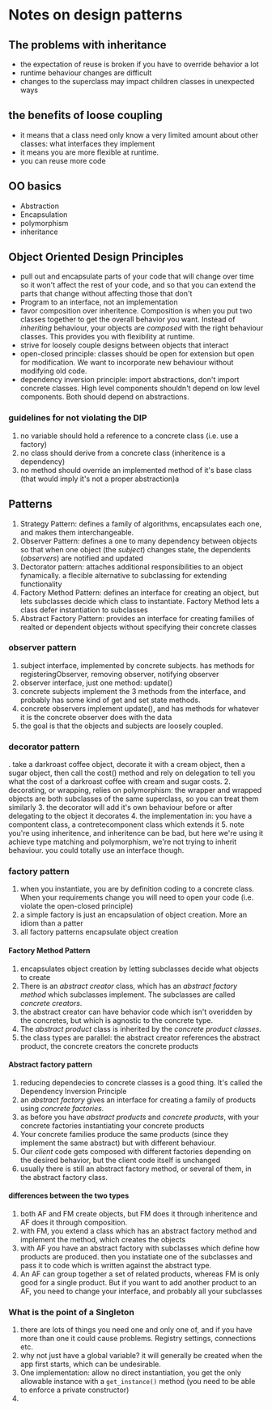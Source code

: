 # Notes on design patterns

## The problems with inheritance
* the expectation of reuse is broken if you have to override behavior a lot
* runtime behaviour changes are difficult
* changes to the superclass may impact children classes in unexpected ways

## the benefits of loose coupling
* it means that a class need only know a very limited amount about other classes: what interfaces they implement
* it means you are more flexible at runtime.
* you can reuse more code

## OO basics
* Abstraction
* Encapsulation
* polymorphism
* inheritance

## Object Oriented Design Principles
* pull out and encapsulate parts of your code that will change over time so it won't affect the rest of your code, and so that you can extend the parts that change without affecting those that don't
* Program to an interface, not an implementation
* favor composition over inheritence. Composition is when you put two classes together to get the overall behavior you want. Instead of _inheriting_ behaviour, your objects are _composed_ with the right behaviour classes. This provides you with flexibility at runtime.
* strive for loosely couple designs between objects that interact
* open-closed principle: classes should be open for extension but open for modification. We want to incorporate new behaviour without modifying old code.
* dependency inversion principle: import abstractions, don't import concrete classes. High level components shouldn't depend on low level components. Both should depend on abstractions.

### guidelines for not violating the DIP
1. no variable should hold a reference to a concrete class (i.e. use a factory)
2. no class should derive from a concrete class (inheritence is a dependency)
3. no method should override an implemented method of it's base class (that would imply it's not a proper abstraction)a

## Patterns
1. Strategy Pattern: defines a family of algorithms, encapsulates each one, and makes them interchangeable.
2. Observer Pattern: defines a one to many dependency between objects so that when one object (the _subject_) changes state, the dependents (_observers_) are notified and updated
3. Dectorator pattern: attaches additional responsibilities to an object fynamically. a flecible alternative to subclassing for extending functionality
3. Factory Method Pattern: defines an interface for creating an object, but lets subclasses decide which class to instantiate. Factory Method lets a class defer instantiation to subclasses
4. Abstract Factory Pattern: provides an interface for creating families of realted or dependent objects without specifying their concrete classes

### observer pattern
1. subject interface, implemented by concrete subjects. has methods for registeringObserver, removing observer, notifying observer
2. observer interface, just one method: update()
3. concrete subjects implement the 3 methods from the interface, and probably has some kind of get and set state methods.
4. concrete observers implement update(), and has methods for whatever it is the concrete observer does with the data
5. the goal is that the objects and subjects are loosely coupled.

### decorator pattern
. take a darkroast coffee object, decorate it with a cream object, then a sugar object, then call the cost() method and rely on delegation to tell you what the cost of a darkroast coffee with cream and sugar costs.
2. decorating, or wrapping, relies on polymorphism: the wrapper and wrapped objects are both subclasses of the same superclass, so you can treat them similarly
3. the decorator will add it's own behaviour before or after delegating to the object it decorates
4. the implementation in: you have a compontent class, a contretecomponent class which extends it
5. note you're using inheritence, and inheritence can be bad, but here we're using it achieve type matching and polymorphism, we're not trying to inherit behaviour. you could totally use an interface though.

### factory pattern 
1. when you instantiate, you are by definition coding to a concrete class. When your requirements change you will need to open your code (i.e. violate the open-closed principle)
2. a simple factory is just an encapsulation of object creation. More an idiom than a patter
3. all factory patterns encapsulate object creation

#### Factory Method Pattern
1. encapsulates object creation by letting subclasses decide what objects to create
2. There is an _abstract creator_ class, which has an _abstract factory method_ which subclasses implement. The subclasses are called _concrete creators_.
3. the abstract creator can have behavior code which isn't overidden by the concretes, but which is agnostic to the concrete type.
4. The _abstract product_ class is inherited by the _concrete product classes_.
5. the class types are parallel: the abstract creator references the abstract product, the concrete creators the concrete products

#### Abstract factory pattern
1. reducing dependecies to concrete classes is a good thing. It's called the Dependency Inversion Principle
2. an _abstract factory_ gives an interface for creating a family of products using _concrete factories._
3. as before you have _abstract products_ and _concrete products_, with your concrete factories instantiating your concrete products
4. Your concrete families produce the same products (since they implement the same abstract) but with different behaviour.
5. Our _client_ code gets composed with different factories depending on the desired behavior, but the client code itself is unchanged
6. usually there is still an abstract factory method, or several of them, in the abstract factory class.

#### differences between the two types
1. both AF and FM create objects, but FM does it through inheritence and AF does it through composition.
2. with FM, you extend a class which has an abstract factory method and implement the method, which creates the objects
3. with AF you have an abstract factory with subclasses which define how products are produced. then you instatiate one of the subclasses and pass it to code which is written against the abstract type. 
4. An AF can group together a set of related products, whereas FM is only good for a single product. But if you want to add another product to an AF, you need to change your interface, and probably all your subclasses

### What is the point of a Singleton
1. there are lots of things you need one and only one of, and if you have more than one it could cause problems. Registry settings, connections etc.
2. why not just have a global variable? it will generally be created when the app first starts, which can be undesirable.
3. One implementation: allow no direct instantiation, you get the only allowable instance with a `get_instance()` method (you need to be able to enforce a private constructor)
4. 
